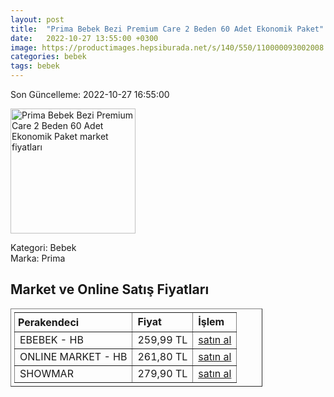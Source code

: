 ```yaml
---
layout: post
title:  "Prima Bebek Bezi Premium Care 2 Beden 60 Adet Ekonomik Paket"
date:   2022-10-27 13:55:00 +0300
image: https://productimages.hepsiburada.net/s/140/550/110000093002008.jpg
categories: bebek
tags: bebek
---
```


Son Güncelleme: 2022-10-27 16:55:00

<img src="https://productimages.hepsiburada.net/s/140/550/110000093002008.jpg" width="200" alt="Prima Bebek Bezi Premium Care 2 Beden 60 Adet Ekonomik Paket market fiyatları" />

Kategori: Bebek
<br />
Marka: Prima

<h2>Market ve Online Satış Fiyatları</h2>

<table border="1" style="padding: 5px;width:80%;">
  <tr>
    <td style="padding: 5px;"><strong>Perakendeci</strong></td>
    <td><strong>Fiyat</strong></td>
    <td><strong>İşlem</strong></td>
  </tr>
  <tr>
              <td title="Hepsiburada/ebebek Mağazası">EBEBEK - HB</td>
              <td>259,99 TL</td>
              <td><a title="Hepsiburada/ebebek Mağazası" target="_blank" href="https://www.hepsiburada.com/prima-bebek-bezi-premium-care-2-beden-60-adet-ekonomik-paket-p-HBV00000RFTB7?magaza=ebebek">satın al</a></td>
            </tr><tr>
              <td title="Hepsiburada/Online Market Mağazası">ONLINE MARKET - HB</td>
              <td>261,80 TL</td>
              <td><a title="Hepsiburada/Online Market Mağazası" target="_blank" href="https://www.hepsiburada.com/prima-bebek-bezi-premium-care-2-beden-60-adet-ekonomik-paket-p-HBV00000RFTB7?magaza=Online%20Market">satın al</a></td>
            </tr><tr>
              <td title="Showmar">SHOWMAR</td>
              <td>279,90 TL</td>
              <td><a title="Showmar" target="_blank" href="https://www.showmar.com.tr/urun/prima-premium-care-eko-2-beden-60li">satın al</a></td>
            </tr>
</table>
